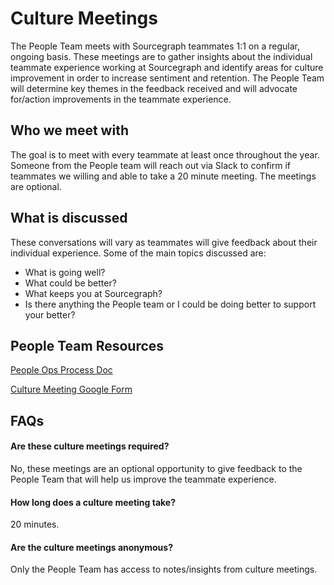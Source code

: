 # Culture Meetings

The People Team meets with Sourcegraph teammates 1:1 on a regular, ongoing basis. These meetings are to gather insights about the individual teammate experience working at Sourcegraph and identify areas for culture improvement in order to increase sentiment and retention. The People Team will determine key themes in the feedback received and will advocate for/action improvements in the teammate experience. 

## Who we meet with
The goal is to meet with every teammate at least once throughout the year. Someone from the People team will reach out via Slack to confirm if teammates we willing and able to take a 20 minute meeting. The meetings are optional.

## What is discussed 
These conversations will vary as teammates will give feedback about their individual experience. Some of the main topics discussed are:
- What is going well?
- What could be better?
- What keeps you at Sourcegraph?
- Is there anything the People team or I could be doing better to support your better?

## People Team Resources
[People Ops Process Doc](https://docs.google.com/document/d/13zkKMJ_03baA78MLZ7RK26-GJaXEqpEyB-XGHax8VJU/edit)

[Culture Meeting Google Form](https://docs.google.com/forms/d/1ZYMBHa6pL_6iPxWl8y5f5qfhHKb6X4Qf5qfOWpxCovU/edit?ts=65567159)

## FAQs

#### Are these culture meetings required?
No, these meetings are an optional opportunity to give feedback to the People Team that will help us improve the teammate experience.

#### How long does a culture meeting take?

20 minutes.

#### Are the culture meetings anonymous?
Only the People Team has access to notes/insights from culture meetings.

